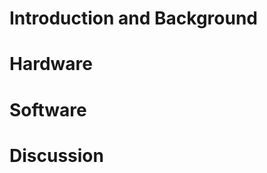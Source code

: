 # Introduction and Background

<!-- #include body/00_introduction/00_forward.md -->
<!-- #include body/00_introduction/02_introduction.md -->
<!-- #include figures/monkey-related.fig.md -->
<!-- #include figures/neuromodulation-implant.fig.md -->
<!-- #include figures/neuromodulation-pcb.fig.md -->

# Hardware

<!-- #include body/01_project-prologue/01_intro.md -->
<!-- #include body/01_project-prologue/02_behavior-box.md -->
<!-- #include body/01_project-prologue/03_animal-tracking.md -->
<!-- #include body/01_project-prologue/04_spherical-treadmill.md -->
<!-- #include body/01_project-prologue/10_closed-loop-diffuse-optogenetic-neuromodulation.md -->
<!-- #include body/01_project-prologue/cnc-fabrication.md -->
<!-- #include body/01_project-prologue/neuromodulation-project-summary.md -->
<!-- #include body/01_project-prologue/photo-absorption-modeling.md -->
<!-- #include body/02_hw1/01_fluorescence-microscopy-background.md -->
<!-- #include body/04_hw2/03_sensors.md -->
<!-- #include body/02_hw1/02_cameras.md -->
<!-- #include body/02_hw1/03_computer-workstation-build-and-configuration.md -->
<!-- #include body/02_hw1/04_headplate-and-holder.md -->
<!-- #include body/02_hw1/05_optical-window.md -->
<!-- #include figures/animal-tracking.fig.md -->
<!-- #include figures/behavior-box.fig.md -->
<!-- #include figures/beveled-fiber-bundle.fig.md -->
<!-- #include figures/headplate-holder.fig.md -->
<!-- #include figures/microscope.fig.md -->
<!-- #include figures/spherical-treadmill-extended.fig.md -->
<!-- #include figures/spherical-treadmill-motion-sensors.fig.md -->
<!-- #include figures/spherical-treadmill-VR.fig.md -->
<!-- #include figures/spherical-treadmill-water-delivery.fig.md -->
<!-- #include figures/cranial-window.fig.md -->

# Software

<!-- #include body/03_sw1/01_overview.md -->
<!-- #include body/03_sw1/02_image-processing.md -->
<!-- #include body/03_sw1/03_facets-of-processing.md -->
<!-- #include body/04_hw2/02_microscopy-2.md -->
<!-- #include body/04_hw2/appendix.3d-printing.md -->
<!-- #include figures/FluoPro.fig.md -->
<!-- #include figures/Pipeline.fig.md -->
<!-- #include figures/Scicadelic.fig.md -->
<!-- #include figures/sfn-poster.fig.md -->
<!-- #include figures/SW-2015-09-image-processing-refinement.fig.md -->
<!-- #include figures/SW-2015-11-batch05-image-processing.fig.md -->
<!-- #include figures/SW-2016-01-batch12-image-processing.fig.md -->
<!-- #include figures/SW-2017-08-roi05.fig.md -->
<!-- #include figures/SW-2018-08-batch02-image-processing.fig.md -->

# Discussion

<!-- #include body/04_hw2/cranialwindow_figcaptions.md -->
<!-- #include body/04_hw2/cranial-window.md -->
<!-- #include body/05_sw2/01_video-processing.md -->
<!-- #include body/05_sw2/compression.md -->
<!-- #include body/05_sw2/data-management.md -->
<!-- #include body/05_sw2/data-scaling.md -->
<!-- #include body/05_sw2/distributed-dataflow-and-streaming.md -->
<!-- #include body/05_sw2/information-and-informativity.md -->
<!-- #include body/06_discussion/discussion.md -->
<!-- #include body/_unassigned/beveled-fiber-bundle-from-handata_synology_NOTES.md -->
<!-- #include body/_unassigned/discussion-draft.md -->
<!-- #include figures/body/_unassigned/f31-fig-captions.md -->
<!-- #include body/_unassigned/frontiers_marklocal.md -->
<!-- #include body/_unassigned/introduction-draft.md -->
<!-- #include body/_unassigned/lab-gadgets.md -->
<!-- #include body/_unassigned/Project_Narrative.md -->
<!-- #include body/_unassigned/prospectusv5.md -->
<!-- #include figures/SW-sequence-2015-07-seq02.fig.md -->
<!-- #include figures/SW-sequence-2015-12-seq23.fig.md -->
<!-- #include figures/SW-sequence-2016-01-seq25.fig.md -->
<!-- #include figures/SW-sequence-vlcsnap.fig.md -->
